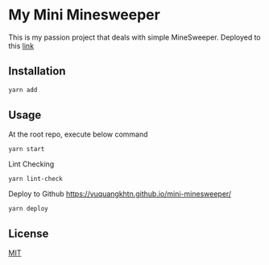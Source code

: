 # My Mini Minesweeper
This is my passion project that deals with simple MineSweeper. Deployed to this [link](https://vuquangkhtn.github.io/mini-minesweeper/)

## Installation

```bash
yarn add
```

## Usage

At the root repo, execute below command

```
yarn start
```

Lint Checking
```
yarn lint-check
```

Deploy to Github https://vuquangkhtn.github.io/mini-minesweeper/
```
yarn deploy
```

## License

[MIT](https://choosealicense.com/licenses/mit/)

